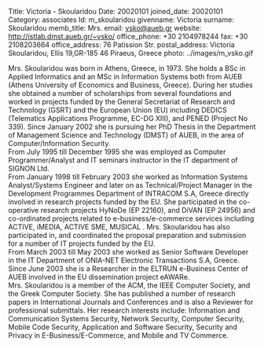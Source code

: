 Title: Victoria - Skoularidou
Date: 20020101
joined_date: 20020101
Category: associates
Id: m_skoularidou
givenname: Victoria
surname: Skoularidou
memb_title: Mrs.
email: vsko@aueb.gr
website: http://istlab.dmst.aueb.gr/~vsko/
office_phone: +30 2104978244
fax: +30 2108203664
office_address: 76 Patission Str.
postal_address: Victoria Skoularidou, Ellis 19,GR-185 46 Piraeus, Greece
photo: ../images/m_vsko.gif

Mrs. Skoularidou was born in Athens, Greece, in 1973\. She holds a BSc in Applied Informatics and an MSc in Information Systems both from AUEB (Athens University of Economics and Business, Greece). During her studies she obtained a number of scholarships from several foundations and worked in projects funded by the General Secretariat of Research and Technology (GSRT) and the European Union (EU) including DEDICS (Telematics Applications Programme, EC-DG XIII), and PENED (Project No 339). Since January 2002 she is pursuing her PhD Thesis in the Department of Management Science and Technology (DMST) of AUEB, in the area of Computer/Information Security.  
From July 1995 till December 1995 she was employed as Computer Programmer/Analyst and IT seminars instructor in the IT department of SIGNON Ltd.  
From January 1998 till February 2003 she worked as Information Systems Analyst/Systems Engineer and later on as Technical/Project Manager in the Development Programmes Department of INTRACOM S.A, Greece directly involved in research projects funded by the EU. She participated in the co-operative research projects HyNoDe (EP 22160), and DiVAN (EP 24956) and co-ordinated projects related to e-business/e-commerce services including ACTIVE, iMEDIA, ACTIVE SME, MUSICAL . Mrs. Skoularidou has also participated in, and coordinated the proposal preparation and submission for a number of IT projects funded by the EU.  
From March 2003 till May 2003 she worked as Senior Software Developer in the IT Department of ONIA-NET Electronic Transactions S.A, Greece.  
Since June 2003 she is a Researcher in the ELTRUN e-Business Center of AUEB involved in the EU dissemination project eAWARe.  
Mrs. Skoularidou is a member of the ACM, the IEEE Computer Society, and the Greek Computer Society. She has published a number of research papers in International Journals and Conferences and is also a Reviewer for professional submittals. Her research interests include: Information and Communication Systems Security, Network Security, Computer Security, Mobile Code Security, Application and Software Security, Security and Privacy in E-Business/E-Commerce, and Mobile and TV Commerce.
